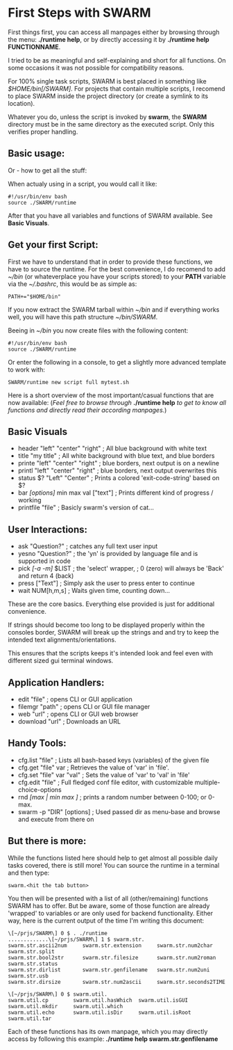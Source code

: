 First Steps with SWARM
======================

First things first, you can access all manpages either by browsing through the menu: **./runtime help**, or by directly accessing it by **./runtime help FUNCTIONNAME**.

I tried to be as meaningful and self-explaining and short for all functions.
On some occasions it was not possible for compatibility reasons.

For 100% single task scripts, SWARM is best placed in something like _$HOME/bin\[/SWARM\]_.
For projects that contain multiple scripts, I recomend to place SWARM inside the project directory (or create a symlink to its location).

Whatever you do, unless the script is invoked by **swarm**, the **SWARM** directory
must be in the same directory as the executed script.
Only this verifies proper handling.


Basic usage:
------------

Or - how to get all the stuff:

When actualy using in a script, you would call it like:


    #!/usr/bin/env bash
    source ./SWARM/runtime

After that you have all variables and functions of SWARM available. See __Basic Visuals__.



Get your first Script:
----------------------

First we have to understand that in order to provide these functions, we have to source the runtime.
For the best convenience, I do recomend to add _~/bin_ (or whateverplace you have your scripts stored) to your **PATH** variable via the _~/.bashrc_, this would be as simple as:

    PATH+="$HOME/bin"

If you now extract the SWARM tarball within _~/bin_ and if everything works well, you will have this path structure _~/bin/SWARM_.

Beeing in _~/bin_ you now create files with the following content:

    #!/usr/bin/env bash
    source ./SWARM/runtime

Or enter the following in a console, to get a slightly more advanced template to work with:

    SWARM/runtime new script full mytest.sh


Here is a short overview of the most important/casual functions that are now available:
(_Feel free to browse through_ **./runtime help** _to get to know all functions and directly read their according manpages._)



Basic Visuals
-------------

* header "left" "center" "right" 	; All blue background with white text
* title "my title" 			; All white background with blue text, and blue borders
* printe "left" "center" "right" 	; blue borders, next output is on a newline
* printl "left" "center" "right" 	; blue borders, next output overwrites this
* status $? "Left" "Center"		; Prints a colored 'exit-code-string' based on $?
* bar _[options]_ min max val ["text"]	; Prints different kind of progress / working
* printfile "file"                      ; Basicly swarm's version of cat...

User Interactions:
------------------

* ask "Question?" 	; catches any full text user input
* yesno "Question?" 	; the 'yn' is provided by language file and is supported in code
* pick _[-a -m]_ $LIST 	; the 'select' wrapper, ; 0 (zero) will always be 'Back' and return 4 (back)
* press	["Text"]	; Simply ask the user to press enter to continue
* wait NUM[h,m,s]       ; Waits given time, counting down...

These are the core basics.
Everything else provided is just for additional convenience.

If strings should become too long to be displayed properly
within the consoles border, SWARM will break up the strings
and and try to keep the intended text alignments/orientations.

This ensures that the scripts keeps it's intended look and feel
even with different sized gui terminal windows.


Application Handlers:
---------------------

* edit "file" 		; opens CLI or GUI application
* filemgr "path" 	; opens CLI or GUI file manager
* web "url" 		; opens CLI or GUI web browser
* download "url" 	; Downloads an URL


Handy Tools:
------------

* cfg.list "file" 		; Lists all bash-based keys (variables) of the given file
* cfg.get "file" var		; Retrieves the value of 'var' in 'file'.
* cfg.set "file" var "val"	; Sets the value of 'var' to 'val' in 'file'
* cfg.edit "file"		; Full fledged conf file editor, with customizable multiple-choice-options
* rnd _[max | min max ]_ 	; prints a random number between 0-100; or 0-max.
* swarm -p "DIR" [options]      ; Used passed dir as menu-base and browse and execute from there on


But there is more:
------------------

While the functions listed here should help to get almost all possible daily tasks covered, there is still more!
You can source the runtime in a terminal and then type:

    swarm.<hit the tab button>

You then will be presented with a list of all (other/remaining) functions SWARM has to offer.
But be aware, some of those function are already 'wrapped' to variables or are only used for backend functionality.
Either way, here is the current output of the time I'm writing this document:

    \[~/prjs/SWARM\] 0 $ . ./runtime
    .............\[~/prjs/SWARM\] 1 $ swarm.str.
    swarm.str.ascii2num     swarm.str.extension     swarm.str.num2char      swarm.str.split
    swarm.str.bool2str      swarm.str.filesize      swarm.str.num2roman     swarm.str.status
    swarm.str.dirlist       swarm.str.genfilename   swarm.str.num2uni       swarm.str.usb
    swarm.str.dirsize       swarm.str.num2ascii     swarm.str.seconds2TIME  

    \[~/prjs/SWARM\] 0 $ swarm.util.
    swarm.util.cp        swarm.util.hasWhich  swarm.util.isGUI     swarm.util.mkdir     swarm.util.which
    swarm.util.echo      swarm.util.isDir     swarm.util.isRoot    swarm.util.tar

Each of these functions has its own manpage, which you may directly access by following this example: **./runtime help swarm.str.genfilename**

